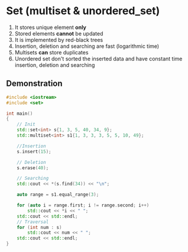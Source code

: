 # Set (multiset & unordered_set)

1. It stores unique element **only**
2. Stored elements **cannot** be updated
3. It is implemented by red-black trees
4. Insertion, deletion and searching are fast (logarithmic time)
5. Multisets **can** store duplicates
6. Unordered set don't sorted the inserted data and have constant time insertion, deletion and searching

## Demonstration

```c++
#include <iostream>
#include <set>

int main()
{
	// Init
	std::set<int> s{1, 3, 5, 40, 34, 9};
	std::multiset<int> s1{1, 3, 3, 3, 5, 5, 10, 49};

	//Insertion
	s.insert(15);

	// Deletion
	s.erase(40);

	// Searching
	std::cout << *(s.find(34)) << "\n";

	auto range = s1.equal_range(3);

	for (auto i = range.first; i != range.second; i++)
		std::cout << *i << " ";
	std::cout << std::endl;
	// Traversal
	for (int num : s)
		std::cout << num << " ";
	std::cout << std::endl;
}
```
